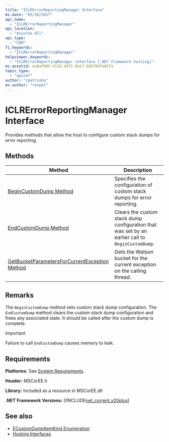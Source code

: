 ```yaml
---
title: "ICLRErrorReportingManager Interface"
ms.date: "03/30/2017"
api_name: 
  - "ICLRErrorReportingManager"
api_location: 
  - "mscoree.dll"
api_type: 
  - "COM"
f1_keywords: 
  - "ICLRErrorReportingManager"
helpviewer_keywords: 
  - "ICLRErrorReportingManager interface [.NET Framework hosting]"
ms.assetid: ea8af0d5-4133-4472-8a1f-50570d7e85fa
topic_type: 
  - "apiref"
author: "rpetrusha"
ms.author: "ronpet"
---
```

# ICLRErrorReportingManager Interface
Provides methods that allow the host to configure custom stack dumps for error reporting.  
  
## Methods  
  
|Method|Description|  
|------------|-----------------|  
|[BeginCustomDump Method](../../../../docs/framework/unmanaged-api/hosting/iclrerrorreportingmanager-begincustomdump-method.md)|Specifies the configuration of custom stack dumps for error reporting.|  
|[EndCustomDump Method](../../../../docs/framework/unmanaged-api/hosting/iclrerrorreportingmanager-endcustomdump-method.md)|Clears the custom stack dump configuration that was set by an earlier call to `BeginCustomDump`.|  
|[GetBucketParametersForCurrentException Method](../../../../docs/framework/unmanaged-api/hosting/iclrerrorreportingmanager-getbucketparametersforcurrentexception-method.md)|Gets the Watson bucket for the current exception on the calling thread.|  
  
## Remarks  
 The `BeginCustomDump` method sets custom stack dump configuration. The `EndCustomDump` method clears the custom stack dump configuration and frees any associated state. It should be called after the custom dump is complete.  
  
> [!IMPORTANT]
>  Failure to call `EndCustomDump` causes memory to leak.  
  
## Requirements  
 **Platforms:** See [System Requirements](../../../../docs/framework/get-started/system-requirements.md).  
  
 **Header:** MSCorEE.h  
  
 **Library:** Included as a resource in MSCorEE.dll  
  
 **.NET Framework Versions:** [!INCLUDE[net_current_v20plus](../../../../includes/net-current-v20plus-md.md)]  
  
## See also
- [ECustomDumpItemKind Enumeration](../../../../docs/framework/unmanaged-api/hosting/ecustomdumpitemkind-enumeration.md)
- [Hosting Interfaces](../../../../docs/framework/unmanaged-api/hosting/hosting-interfaces.md)
